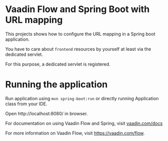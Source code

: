 # Vaadin Flow and Spring Boot with URL mapping

This projects shows how to configure the URL mapping in a Spring boot application.

You have to care about `frontend` resources by yourself at least via the dedicated servlet.

For this purpose, a dedicated servlet is registered.

# Running the application
Run application using `mvn spring-boot:run` or directly running Application class from your IDE.

Open http://localhost:8080/ in browser.

For documentation on using Vaadin Flow and Spring, visit [vaadin.com/docs](https://vaadin.com/docs/v10/flow/spring/tutorial-spring-basic.html)

For more information on Vaadin Flow, visit https://vaadin.com/flow.